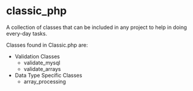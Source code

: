 # classic_php
A collection of classes that can be included in any project to help in doing every-day tasks.

Classes found in Classic.php are:

* Validation Classes
  * validate_mysql
  * validate_arrays
* Data Type Specific Classes
  * array_processing
